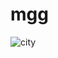 # mgg

![city](https://github.com/mcallistertyler/mgg/blob/master/imported_assets/misc/nightcity.gif)
